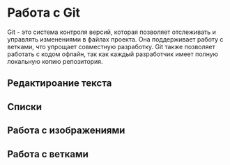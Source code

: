 # Работа с Git
Git - это система контроля версий, которая позволяет отслеживать и управлять изменениями в файлах проекта. Она поддерживает работу с ветками, что упрощает совместную разработку. Git также позволяет работать с кодом офлайн, так как каждый разработчик имеет полную локальную копию репозитория.

## Редактироание текста

## Списки

## Работа с изображениями

## Работа с ветками
